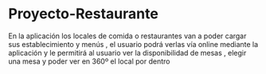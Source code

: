 # Proyecto-Restaurante
En la aplicación los locales de comida o restaurantes van a poder cargar sus establecimiento y menús , el usuario podrá verlas vía online mediante la aplicación y le permitirá al usuario ver la disponibilidad de mesas , elegir una mesa y poder ver en 360º el local por dentro
